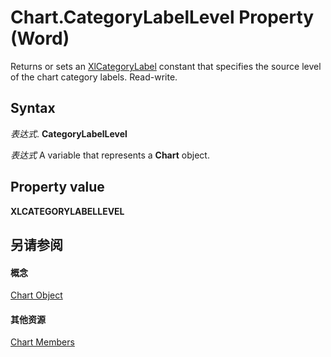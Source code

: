
# Chart.CategoryLabelLevel Property (Word)

Returns or sets an [XlCategoryLabel](928d0096-9743-1cd6-842f-12050faefdf3.md) constant that specifies the source level of the chart category labels. Read-write.


## Syntax

 _表达式_. **CategoryLabelLevel**

 _表达式_ A variable that represents a **Chart** object.


## Property value

 **XLCATEGORYLABELLEVEL**


## 另请参阅


#### 概念


[Chart Object](366a825e-0daf-dbb7-b6f2-e7ce1a5ee2ef.md)
#### 其他资源


[Chart Members](http://msdn.microsoft.com/library/8abcbb92-781d-5a42-f395-526cdb3f754e%28Office.15%29.aspx)